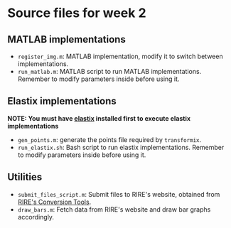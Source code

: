 # Source files for week 2

## MATLAB implementations

- `register_img.m`: MATLAB implementation, modify it to switch between
  implementations.
- `run_matlab.m`: MATLAB script to run MATLAB implementations. Remember to
  modify parameters inside before using it.

## Elastix implementations

**NOTE: You must have [elastix](http://elastix.isi.uu.nl) installed first to
execute elastix implementations**

- `gen_points.m`: generate the points file required by `transformix`.
- `run_elastix.sh`: Bash script to run elastix implementations. Remember to
  modify parameters inside before using it.

## Utilities

- `submit_files_script.m`: Submit files to RIRE's website, obtained from
  [RIRE's Conversion Tools](http://www.insight-journal.org/rire/download_tools.php).
- `draw_bars.m`: Fetch data from RIRE's website and draw bar graphs accordingly.
